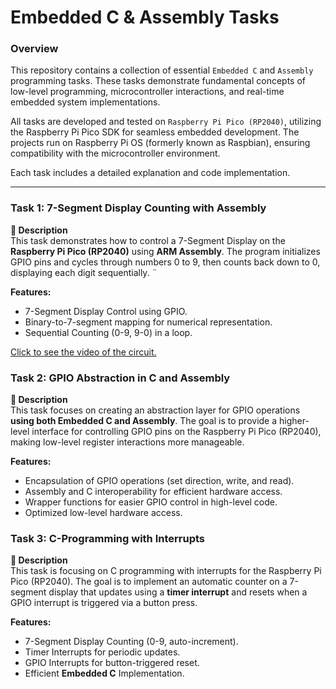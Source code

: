 # Embedded C & Assembly Tasks

### Overview
This repository contains a collection of essential ```Embedded C``` and ```Assembly``` programming tasks. These tasks demonstrate fundamental concepts of low-level programming, microcontroller interactions, and real-time embedded system implementations.  

All tasks are developed and tested on ```Raspberry Pi Pico (RP2040)```, utilizing the Raspberry Pi Pico SDK for seamless embedded development. The projects run on Raspberry Pi OS (formerly known as Raspbian), ensuring compatibility with the microcontroller environment.  

Each task includes a detailed explanation and code implementation.  

---

### Task 1: 7-Segment Display Counting with Assembly
**📖 Description**  
This task demonstrates how to control a 7-Segment Display on the **Raspberry Pi Pico (RP2040)** using **ARM Assembly**. The program initializes GPIO pins and cycles through numbers 0 to 9, then counts back down to 0, displaying each digit sequentially.  ¨

**Features:**
- 7-Segment Display Control using GPIO.
- Binary-to-7-segment mapping for numerical representation.
- Sequential Counting (0-9, 9-0) in a loop.

[Click to see the video of the circuit.](images/task1.mp4)



### Task 2: GPIO Abstraction in C and Assembly
**📖 Description**  
This task focuses on creating an abstraction layer for GPIO operations **using both Embedded C and Assembly**. The goal is to provide a higher-level interface for controlling GPIO pins on the Raspberry Pi Pico (RP2040), making low-level register interactions more manageable.

**Features:**
- Encapsulation of GPIO operations (set direction, write, and read).
- Assembly and C interoperability for efficient hardware access.
- Wrapper functions for easier GPIO control in high-level code.
- Optimized low-level hardware access.



### Task 3: C-Programming with Interrupts 
**📖 Description**  
This task is focusing on C programming with interrupts for the Raspberry Pi Pico (RP2040). The goal is to implement an automatic counter on a 7-segment display that updates using a **timer interrupt** and resets when a GPIO interrupt is triggered via a button press.

**Features:**
- 7-Segment Display Counting (0-9, auto-increment).
- Timer Interrupts for periodic updates.
- GPIO Interrupts for button-triggered reset.
- Efficient **Embedded C** Implementation.